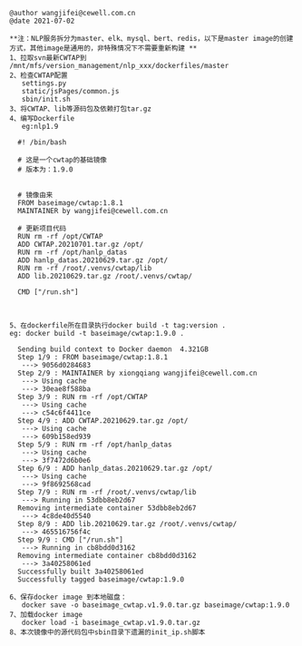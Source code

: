 ```
@author wangjifei@cewell.com.cn
@date 2021-07-02

**注：NLP服务拆分为master、elk、mysql、bert、redis，以下是master image的创建方式，其他image是通用的，非特殊情况下不需要重新构建 **
1、拉取svn最新CWTAP到 /mnt/mfs/version_management/nlp_xxx/dockerfiles/master
2、检查CWTAP配置
   settings.py
   static/jsPages/common.js
   sbin/init.sh
3、将CWTAP、lib等源码包及依赖打包tar.gz
4、编写Dockerfile
   eg:nlp1.9
   ```
      #! /bin/bash

      # 这是一个cwtap的基础镜像
      # 版本为：1.9.0


      # 镜像由来
      FROM baseimage/cwtap:1.8.1
      MAINTAINER by wangjifei@cewell.com.cn

      # 更新项目代码
      RUN rm -rf /opt/CWTAP
      ADD CWTAP.20210701.tar.gz /opt/
      RUN rm -rf /opt/hanlp_datas
      ADD hanlp_datas.20210629.tar.gz /opt/
      RUN rm -rf /root/.venvs/cwtap/lib
      ADD lib.20210629.tar.gz /root/.venvs/cwtap/

      CMD ["/run.sh"]
   ```

   
5、在dockerfile所在目录执行docker build -t tag:version .
   eg: docker build -t baseimage/cwtap:1.9.0 .
   ```
      Sending build context to Docker daemon  4.321GB
      Step 1/9 : FROM baseimage/cwtap:1.8.1
       ---> 9056d0284683
      Step 2/9 : MAINTAINER by xiongqiang wangjifei@cewell.com.cn
       ---> Using cache
       ---> 30eae8f588ba
      Step 3/9 : RUN rm -rf /opt/CWTAP
       ---> Using cache
       ---> c54c6f4411ce
      Step 4/9 : ADD CWTAP.20210629.tar.gz /opt/
       ---> Using cache
       ---> 609b158ed939
      Step 5/9 : RUN rm -rf /opt/hanlp_datas
       ---> Using cache
       ---> 3f7472d6b0e6
      Step 6/9 : ADD hanlp_datas.20210629.tar.gz /opt/
       ---> Using cache
       ---> 9f8692568cad
      Step 7/9 : RUN rm -rf /root/.venvs/cwtap/lib
       ---> Running in 53dbb8eb2d67
      Removing intermediate container 53dbb8eb2d67
       ---> 4c8de40d5540
      Step 8/9 : ADD lib.20210629.tar.gz /root/.venvs/cwtap/
       ---> 465516756f4c
      Step 9/9 : CMD ["/run.sh"]
       ---> Running in cb8bdd0d3162
      Removing intermediate container cb8bdd0d3162
       ---> 3a40258061ed
      Successfully built 3a40258061ed
      Successfully tagged baseimage/cwtap:1.9.0
   ```
6、保存docker image 到本地磁盘：
      docker save -o baseimage_cwtap.v1.9.0.tar.gz baseimage/cwtap:1.9.0
7、加载docker image
      docker load -i baseimage_cwtap.v1.9.0.tar.gz
8、本次镜像中的源代码包中sbin目录下遗漏的init_ip.sh脚本
